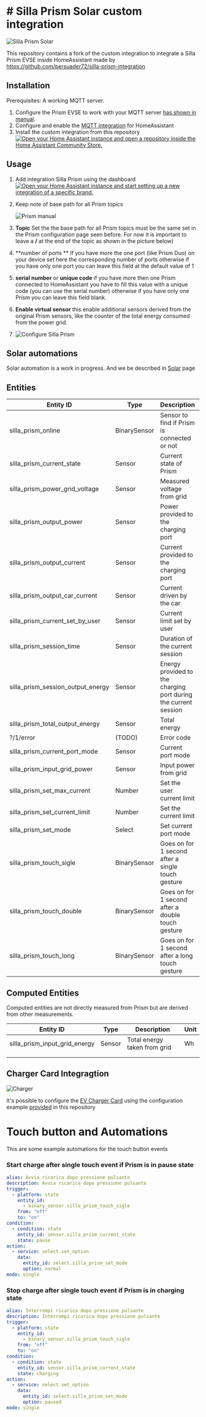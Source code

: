 #  # Silla Prism Solar custom integration

![Silla Prism Solar](image.png)

This repository contains a fork of the custom integration to integrate a Silla Prism EVSE inside HomeAssistant made by https://github.com/persuader72/silla-prism-integration

## Installation

Prerequisites: A working MQTT server.

1) Configure the Prism EVSE to work with your MQTT server <a href="https://support.silla.industries/wp-content/uploads/2023/09/DOC-Prism_MQTT_Manual-rel.2.0_rev.-20220105-EN.pdf" target="_blank">has shown in manual</a>.
2) Configure and enable the <a href="https://www.home-assistant.io/integrations/mqtt/" target="_blank">MQTT integration</a> for HomeAssistant
3) Install the custom integration from this repository <a href="https://my.home-assistant.io/redirect/hacs_repository/?category=integration&repository=https%3A%2F%2Fgithub.com%2Fhierro1981%2Fsilla-prism-integration-h&owner=Hierro" target="_blank"><img src="https://my.home-assistant.io/badges/hacs_repository.svg" alt="Open your Home Assistant instance and open a repository inside the Home Assistant Community Store."></a>

## Usage

1. Add integration Silla Prism using the dashboard <a href="https://my.home-assistant.io/redirect/brand/?brand=silla_prism" target="_blank"><img src="https://my.home-assistant.io/badges/brand.svg" alt="Open your Home Assistant instance and start setting up a new integration of a specific brand."></a>

2. Keep note of base path for all Prism topics

   ![Prism manual](images/setup3.png)

3. **Topic** Set the the base path for all Prism topics must be the same set in the Prism configuration page seen before. For now it is important to leave a **/** at the end of the topic as shown in the picture below)

4. **number of ports ** If you have more the one port (like Prism Duo) on your device set here the corresponding number of ports otherwise if you have only one port you can leave this field at the default value of 1

5. **serial number** or **unique code** if you have more then one Prism connected to HomeAssistant you have to fill this value with a unique code (you can use the serial number) otherwise if you have only one Prism you can leave this field blank.

6. **Enable virtual sensor** this enable additional sensors derived from the original Prism sensors, like the counter of the total energy consumed from the power grid. 

7. ![Configure Silla Prism](images/setup2.png)

## Solar automations

Solar automation is a work in progress. And we be described in [Solar](solar.md) page 

## Entities

| Entity ID                         | Type         | Description                                                  | Unit                                   |
| --------------------------------- | ------------ | ------------------------------------------------------------ | -------------------------------------- |
| silla_prism_online                | BinarySensor | Sensor to find if Prism is connected or not                  |                                        |
| silla_prism_current_state         | Sensor       | Current state of Prism                                       | "idle", "waiting", "charging", "pause" |
| silla_prism_power_grid_voltage    | Sensor       | Measured voltage from grid                                   | V                                      |
| silla_prism_output_power          | Sensor       | Power provided to the charging port                          | W                                      |
| silla_prism_output_current        | Sensor       | Current provided to the charging port                        | mA                                     |
| silla_prism_output_car_current    | Sensor       | Current driven by the car                                    | A                                      |
| silla_prism_current_set_by_user   | Sensor       | Current limit set by user                                    | A                                      |
| silla_prism_session_time          | Sensor       | Duration of the current session                              | s                                      |
| silla_prism_session_output_energy | Sensor       | Energy provided to the charging port during the current session | Wh                                     |
| silla_prism_total_output_energy   | Sensor       | Total energy                                                 | Wh                                     |
| ?/1/error                         | (TODO)       | Error code                                                   |                                        |
| silla_prism_current_port_mode     | Sensor       | Current port mode                                            | solar,normal,paused                    |
| silla_prism_input_grid_power      | Sensor       | Input power from grid                                        | W                                      |
| silla_prism_set_max_current       | Number       | Set the user current limit                                   | A                                      |
| silla_prism_set_current_limit     | Number       | Set the  current limit                                       | A                                      |
| silla_prism_set_mode              | Select       | Set current port mode                                        | solar,normal,paused                    |
| silla_prism_touch_sigle           | BinarySensor | Goes on for 1 second after a single touch gesture            | On,Off                                 |
| silla_prism_touch_double          | BinarySensor | Goes on for 1 second after a double touch gesture            | On,Off                                 |
| silla_prism_touch_long            | BinarySensor | Goes on for 1 second after a long touch gesture              | On,Off                                 |

## Computed Entities

Computed entities are not directly measured from Prism but are derived from other measurements. 

| Entity ID                     | Type   | Description                  | Unit |
| ----------------------------- | ------ | ---------------------------- | ---- |
| silla_prism_input_grid_energy | Sensor | Total energy taken from grid | Wh   |
|                               |        |                              |      |
|                               |        |                              |      |



## Charger Card Integragtion

![Charger](images/setup4.png)

It's possible to configure the [EV Charger Card](https://github.com/tmjo/charger-card) using the configuration example [provided](https://github.com/hierro1981/silla-prism-integration-h/blob/main/charger-card/template.yaml) in this repository 

# Touch button and Automations

This are some example automations for the touch button events

### Start charge after single touch event if Prism is in pause state

```yaml
alias: Avvia ricarica dopo pressione pulsante
description: Avvia ricarica dopo pressione pulsante
trigger:
  - platform: state
    entity_id:
      - binary_sensor.silla_prism_touch_sigle
    from: "off"
    to: "on"
condition:
  - condition: state
    entity_id: sensor.silla_prism_current_state
    state: pause
action:
  - service: select.set_option
    data:
      entity_id: select.silla_prism_set_mode
      option: normal
mode: single
```

### Stop charge after single touch event if Prism is in charging state

```yaml
alias: Interrompi ricarica dopo pressione pulsante
description: Interrompi ricarica dopo pressione pulsante
trigger:
  - platform: state
    entity_id:
      - binary_sensor.silla_prism_touch_sigle
    from: "off"
    to: "on"
condition:
  - condition: state
    entity_id: sensor.silla_prism_current_state
    state: charging
action:
  - service: select.set_option
    data:
      entity_id: select.silla_prism_set_mode
      option: paused
mode: single
```

